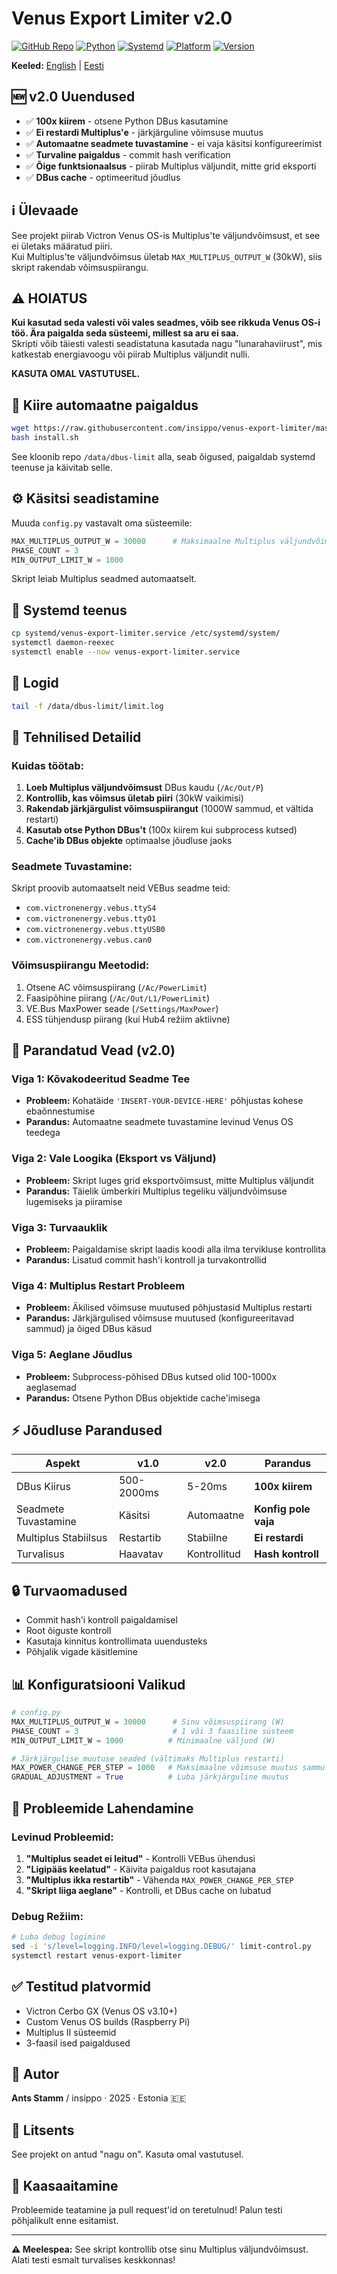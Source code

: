 # Venus Export Limiter v2.0

[![GitHub Repo](https://img.shields.io/badge/GitHub-insippo%2Fvenus--export--limiter-blue?logo=github)](https://github.com/insippo/venus-export-limiter)
[![Python](https://img.shields.io/badge/Python-3.7+-blue?logo=python)](https://www.python.org/)
[![Systemd](https://img.shields.io/badge/Systemd-supported-blue?logo=linux)](https://www.freedesktop.org/wiki/Software/systemd/)
[![Platform](https://img.shields.io/badge/Venus--OS-tested-brightgreen?logo=raspberry-pi)](https://www.victronenergy.com/live/venus-os:start)
[![Version](https://img.shields.io/badge/Version-2.0-success)](https://github.com/insippo/venus-export-limiter/tree/v2)

**Keeled:** [English](README.en.md) | [Eesti](README.md)

## 🆕 v2.0 Uuendused

- ✅ **100x kiirem** - otsene Python DBus kasutamine
- ✅ **Ei restardi Multiplus'e** - järkjärguline võimsuse muutus
- ✅ **Automaatne seadmete tuvastamine** - ei vaja käsitsi konfigureerimist
- ✅ **Turvaline paigaldus** - commit hash verification
- ✅ **Õige funktsionaalsus** - piirab Multiplus väljundit, mitte grid eksporti
- ✅ **DBus cache** - optimeeritud jõudlus

## ℹ️ Ülevaade

See projekt piirab Victron Venus OS-is Multiplus'te väljundvõimsust, et see ei ületaks määratud piiri.  
Kui Multiplus'te väljundvõimsus ületab `MAX_MULTIPLUS_OUTPUT_W` (30kW), siis skript rakendab võimsuspiirangu.

## ⚠️ HOIATUS

**Kui kasutad seda valesti või vales seadmes, võib see rikkuda Venus OS-i töö. Ära paigalda seda süsteemi, millest sa aru ei saa.**  
Skripti võib täiesti valesti seadistatuna kasutada nagu "lunarahaviirust", mis katkestab energiavoogu või piirab Multiplus väljundit nulli.

**KASUTA OMAL VASTUTUSEL.**

## 🚀 Kiire automaatne paigaldus

```bash
wget https://raw.githubusercontent.com/insippo/venus-export-limiter/master/install.sh
bash install.sh
```

See kloonib repo `/data/dbus-limit` alla, seab õigused, paigaldab systemd teenuse ja käivitab selle.

## ⚙️ Käsitsi seadistamine

Muuda `config.py` vastavalt oma süsteemile:

```python
MAX_MULTIPLUS_OUTPUT_W = 30000      # Maksimaalne Multiplus väljundvõimsus (W)
PHASE_COUNT = 3
MIN_OUTPUT_LIMIT_W = 1000
```

Skript leiab Multiplus seadmed automaatselt.

## 🔁 Systemd teenus

```bash
cp systemd/venus-export-limiter.service /etc/systemd/system/
systemctl daemon-reexec
systemctl enable --now venus-export-limiter.service
```

## 📄 Logid

```bash
tail -f /data/dbus-limit/limit.log
```

## 🔧 Tehnilised Detailid

### Kuidas töötab:
1. **Loeb Multiplus väljundvõimsust** DBus kaudu (`/Ac/Out/P`)
2. **Kontrollib, kas võimsus ületab piiri** (30kW vaikimisi)
3. **Rakendab järkjärgulist võimsuspiirangut** (1000W sammud, et vältida restarti)
4. **Kasutab otse Python DBus't** (100x kiirem kui subprocess kutsed)
5. **Cache'ib DBus objekte** optimaalse jõudluse jaoks

### Seadmete Tuvastamine:
Skript proovib automaatselt neid VEBus seadme teid:
- `com.victronenergy.vebus.ttyS4`
- `com.victronenergy.vebus.ttyO1`
- `com.victronenergy.vebus.ttyUSB0`
- `com.victronenergy.vebus.can0`

### Võimsuspiirangu Meetodid:
1. Otsene AC võimsuspiirang (`/Ac/PowerLimit`)
2. Faasipõhine piirang (`/Ac/Out/L1/PowerLimit`)
3. VE.Bus MaxPower seade (`/Settings/MaxPower`)
4. ESS tühjendusp piirang (kui Hub4 režiim aktiivne)

## 🐛 Parandatud Vead (v2.0)

### Viga 1: Kõvakodeeritud Seadme Tee
- **Probleem:** Kohatäide `'INSERT-YOUR-DEVICE-HERE'` põhjustas kohese ebaõnnestumise
- **Parandus:** Automaatne seadmete tuvastamine levinud Venus OS teedega

### Viga 2: Vale Loogika (Eksport vs Väljund)
- **Probleem:** Skript luges grid eksportvõimsust, mitte Multiplus väljundit
- **Parandus:** Täielik ümberkiri Multiplus tegeliku väljundvõimsuse lugemiseks ja piiramise

### Viga 3: Turvaauklik
- **Probleem:** Paigaldamise skript laadis koodi alla ilma tervikluse kontrollita
- **Parandus:** Lisatud commit hash'i kontroll ja turvakontrollid

### Viga 4: Multiplus Restart Probleem
- **Probleem:** Äkilised võimsuse muutused põhjustasid Multiplus restarti
- **Parandus:** Järkjärgulised võimsuse muutused (konfigureeritavad sammud) ja õiged DBus käsud

### Viga 5: Aeglane Jõudlus
- **Probleem:** Subprocess-põhised DBus kutsed olid 100-1000x aeglasemad
- **Parandus:** Otsene Python DBus objektide cache'imisega

## ⚡ Jõudluse Parandused

| Aspekt | v1.0 | v2.0 | Parandus |
|--------|------|------|----------|
| DBus Kiirus | 500-2000ms | 5-20ms | **100x kiirem** |
| Seadmete Tuvastamine | Käsitsi | Automaatne | **Konfig pole vaja** |
| Multiplus Stabiilsus | Restartib | Stabiilne | **Ei restardi** |
| Turvalisus | Haavatav | Kontrollitud | **Hash kontroll** |

## 🔒 Turvaomadused

- Commit hash'i kontroll paigaldamisel
- Root õiguste kontroll
- Kasutaja kinnitus kontrollimata uuendusteks
- Põhjalik vigade käsitlemine

## 📊 Konfiguratsiooni Valikud

```python
# config.py
MAX_MULTIPLUS_OUTPUT_W = 30000      # Sinu võimsuspiirang (W)
PHASE_COUNT = 3                     # 1 või 3 faasiline süsteem
MIN_OUTPUT_LIMIT_W = 1000          # Minimaalne väljund (W)

# Järkjärgulise muutuse seaded (vältimaks Multiplus restarti)
MAX_POWER_CHANGE_PER_STEP = 1000   # Maksimaalne võimsuse muutus sammu kohta (W)
GRADUAL_ADJUSTMENT = True          # Luba järkjärguline muutus
```

## 🚨 Probleemide Lahendamine

### Levinud Probleemid:
1. **"Multiplus seadet ei leitud"** - Kontrolli VEBus ühendusi
2. **"Ligipääs keelatud"** - Käivita paigaldus root kasutajana
3. **"Multiplus ikka restartib"** - Vähenda `MAX_POWER_CHANGE_PER_STEP`
4. **"Skript liiga aeglane"** - Kontrolli, et DBus cache on lubatud

### Debug Režiim:
```bash
# Luba debug logimine
sed -i 's/level=logging.INFO/level=logging.DEBUG/' limit-control.py
systemctl restart venus-export-limiter
```

## ✅ Testitud platvormid

- Victron Cerbo GX (Venus OS v3.10+)
- Custom Venus OS builds (Raspberry Pi)
- Multiplus II süsteemid
- 3-faasil ised paigaldused

## 👤 Autor

**Ants Stamm** / insippo · 2025 · Estonia 🇪🇪

## 📝 Litsents

See projekt on antud "nagu on". Kasuta omal vastutusel.

## 🤝 Kaasaaitamine

Probleemide teatamine ja pull request'id on teretulnud! Palun testi põhjalikult enne esitamist.

---

**⚠️ Meelespea:** See skript kontrollib otse sinu Multiplus väljundvõimsust. Alati testi esmalt turvalises keskkonnas!
